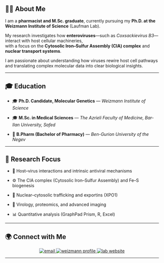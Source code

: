 

## 👩‍🔬 About Me

I am a **pharmacist and M.Sc. graduate**, currently pursuing my **Ph.D. at the Weizmann Institute of Science** (Laufman Lab).  

My research investigates how **enteroviruses**—such as *Coxsackievirus B3*—interact with host cellular machineries,  
with a focus on the **Cytosolic Iron–Sulfur Assembly (CIA) complex** and **nuclear transport systems**.

I am passionate about understanding how viruses rewire host cell pathways and translating complex molecular data into clear biological insights.

---

## 🎓 Education

- 🎓 **Ph.D. Candidate, Molecular Genetics** — *Weizmann Institute of Science*
  
- 🎓 **M.Sc. in Medical Sciences** — *The Azrieli Faculty of Medicine, Bar-Ilan University, Safed*
  
- 💊 **B.Pharm (Bachelor of Pharmacy)** — *Ben-Gurion University of the Negev*  

---

## 🧬 Research Focus

- 🦠 Host–virus interactions and intrinsic antiviral mechanisms
  
- ⚙️ The CIA complex (Cytosolic Iron–Sulfur Assembly) and Fe–S biogenesis
  
- 🚀 Nuclear–cytosolic trafficking and exportins (XPO1)
  
- 🔬 Virology, proteomics, and advanced imaging
  
- 📊 Quantitative analysis (GraphPad Prism, R, Excel)  

---

## 🌍 Connect with Me

<p align="center">
  <a href="mailto:yana.lerner@weizmann.ac.il">
    <img src="https://img.shields.io/badge/Email-yana.lerner@weizmann.ac.il-C3636D?style=for-the-badge&logo=gmail&logoColor=white" alt="email">
  </a>
  <a href="https://weizmann.elsevierpure.com/en/persons/yana-lerner">
    <img src="https://img.shields.io/badge/Profile-Weizmann%20Pure-F8C8DC?style=for-the-badge&logo=readme&logoColor=white" alt="weizmann profile">
  </a>
  <a href="https://www.weizmann.ac.il/molgen/Laufman/home">
    <img src="https://img.shields.io/badge/Lab%20Website-Laufman%20Lab-FFF2CC?style=for-the-badge&logo=google-chrome&logoColor=2F3A3D" alt="lab website">
  </a>
</p>

---

